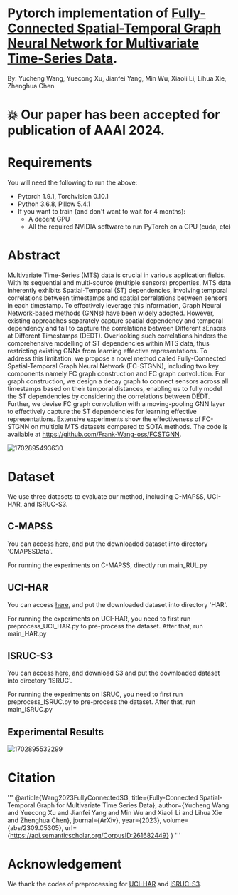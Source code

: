 # Pytorch implementation of [Fully-Connected Spatial-Temporal Graph Neural Network for Multivariate Time-Series Data](https://arxiv.org/pdf/2309.05305.pdf). 

By: Yucheng Wang, Yuecong Xu, Jianfei Yang, Min Wu, Xiaoli Li, Lihua Xie, Zhenghua Chen

# :boom: Our paper has been accepted for publication of AAAI 2024.

# Requirements

You will need the following to run the above:
- Pytorch 1.9.1, Torchvision 0.10.1
- Python 3.6.8, Pillow 5.4.1
- If you want to train (and don't want to wait for 4 months):
  - A decent GPU
  - All the required NVIDIA software to run PyTorch on a GPU (cuda, etc)

# Abstract

Multivariate Time-Series (MTS) data is crucial in various application fields. With its sequential and multi-source (multiple sensors) properties, MTS data inherently exhibits Spatial-Temporal (ST) dependencies, involving temporal correlations between timestamps and spatial correlations between sensors in each timestamp. To effectively leverage this information, Graph Neural Network-based methods (GNNs) have been widely adopted. However, existing approaches separately capture spatial dependency and temporal dependency and fail to capture the correlations between Different sEnsors at Different Timestamps (DEDT). Overlooking such correlations hinders the comprehensive modelling of ST dependencies within MTS data, thus restricting existing GNNs from learning effective representations. To address this limitation, we propose a novel method called Fully-Connected Spatial-Temporal Graph Neural Network (FC-STGNN), including two key components namely FC graph construction and FC graph convolution. For graph construction, we design a decay graph to connect sensors across all timestamps based on their temporal distances, enabling us to fully model the ST dependencies by considering the correlations between DEDT. Further, we devise FC graph convolution with a moving-pooling GNN layer to effectively capture the ST dependencies for learning effective representations. Extensive experiments show the effectiveness of FC-STGNN on multiple MTS datasets compared to SOTA methods. The code is available at https://github.com/Frank-Wang-oss/FCSTGNN.

![1702895493630](https://github.com/Frank-Wang-oss/FCSTGNN/assets/73806631/7e03095b-b954-43d4-94e0-3b0434db5e2f)

# Dataset

We use three datasets to evaluate our method, including C-MAPSS, UCI-HAR, and ISRUC-S3.

## C-MAPSS

You can access [here](https://ti.arc.nasa.gov/tech/dash/groups/pcoe/prognostic-data-repository/), and put the downloaded dataset into directory 'CMAPSSData'.

For running the experiments on C-MAPSS, directly run main_RUL.py

## UCI-HAR

You can access [here](https://archive.ics.uci.edu/ml/datasets/Human+Activity+Recognition+Using+Smartphones), and put the downloaded dataset into directory 'HAR'.

For running the experiments on UCI-HAR, you need to first run preprocess_UCI_HAR.py to pre-process the dataset. After that, run main_HAR.py

## ISRUC-S3
 
You can access [here](https://sleeptight.isr.uc.pt/), and download S3 and put the downloaded dataset into directory 'ISRUC'.

For running the experiments on ISRUC, you need to first run preprocess_ISRUC.py to pre-process the dataset. After that, run main_ISRUC.py

## Experimental Results

![1702895532299](https://github.com/Frank-Wang-oss/FCSTGNN/assets/73806631/737ab9da-2eab-4f32-8126-b3f237d0bc53)

# Citation

'''
@article{Wang2023FullyConnectedSG,
  title={Fully-Connected Spatial-Temporal Graph for Multivariate Time Series Data},
  author={Yucheng Wang and Yuecong Xu and Jianfei Yang and Min Wu and Xiaoli Li and Lihua Xie and Zhenghua Chen},
  journal={ArXiv},
  year={2023},
  volume={abs/2309.05305},
  url={https://api.semanticscholar.org/CorpusID:261682449}
}
'''

# Acknowledgement

We thank the codes of preprocessing for [UCI-HAR](https://github.com/emadeldeen24/TS-TCC) and [ISRUC-S3](https://github.com/ziyujia/MSTGCN).
